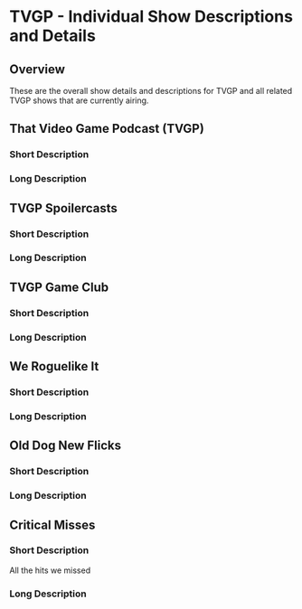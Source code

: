 # TVGP - Individual Show Descriptions and Details

## Overview

These are the overall show details and descriptions for TVGP and all related TVGP shows that are currently airing.

## That Video Game Podcast (TVGP)

### Short Description

### Long Description

## TVGP Spoilercasts

### Short Description

### Long Description

## TVGP Game Club

### Short Description

### Long Description

## We Roguelike It

### Short Description

### Long Description

## Old Dog New Flicks

### Short Description

### Long Description

## Critical Misses

### Short Description
All the hits we missed

### Long Description
